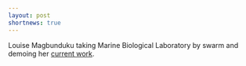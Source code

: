 ```yaml
---
layout: post
shortnews: true
---
```


Louise Magbunduku taking Marine Biological Laboratory by swarm and demoing her [current work](https://twitter.com/compbiobryan/status/1053286490720083969).
